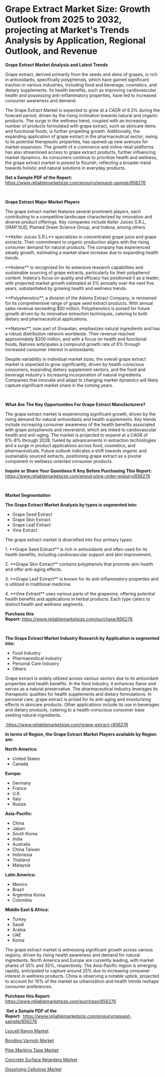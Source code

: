 <p><h1>Grape Extract Market Size: Growth Outlook from 2025 to 2032, projecting at Market's Trends Analysis by Application, Regional Outlook, and Revenue</h1></p><p><strong>Grape Extract Market Analysis and Latest Trends</strong></p>
<p><p>Grape extract, derived primarily from the seeds and skins of grapes, is rich in antioxidants, specifically polyphenols, which have gained significant traction in various industries, including food and beverage, cosmetics, and dietary supplements. Its health benefits, such as improving cardiovascular health and possessing anti-inflammatory properties, have led to increased consumer awareness and demand. </p><p>The Grape Extract Market is expected to grow at a CAGR of 6.3% during the forecast period, driven by the rising inclination towards natural and organic products. The surge in the wellness trend, coupled with an increasing number of products formulated with grape extract, such as skincare items and functional foods, is further propelling growth. Additionally, the expanding application of grape extract in the pharmaceutical sector, owing to its potential therapeutic properties, has opened up new avenues for market expansion. The growth of e-commerce and online retail platforms has also streamlined access to grape extract products, further influencing market dynamics. As consumers continue to prioritize health and wellness, the grape extract market is poised to flourish, reflecting a broader trend towards holistic and natural solutions in everyday products.</p></p>
<p><strong>Get a Sample PDF of the Report:&nbsp;</strong> <a href="https://www.reliablemarketsize.com/enquiry/request-sample/856276?utm_campaign=1901&utm_medium=2&utm_source=Github&utm_content=ia&utm_term=31032025&utm_id=grape-extract">https://www.reliablemarketsize.com/enquiry/request-sample/856276</a></p>
<p>&nbsp;</p>
<p><strong>Grape Extract Major Market Players</strong></p>
<p><p>The grape extract market features several prominent players, each contributing to a competitive landscape characterized by innovation and diverse product offerings. Key companies include Keller Juices S.R.L, GRAP'SUD, Plamed Green Science Group, and Indena, among others.</p><p>**Keller Juices S.R.L** specializes in concentrated grape juice and grape extracts. Their commitment to organic production aligns with the rising consumer demand for natural products. The company has experienced steady growth, estimating a market share increase due to expanding health trends.</p><p>**Indena** is recognized for its extensive research capabilities and sustainable sourcing of grape extracts, particularly for their polyphenol content. Indena's focus on quality and efficacy has positioned it as a leader, with projected market growth estimated at 5% annually over the next five years, substantiated by growing health and wellness trends.</p><p>**Polyphenolics**, a division of the Adams Extract Company, is renowned for its comprehensive range of grape seed extract products. With annual sales revenue exceeding $50 million, Polyphenolics is poised for future growth driven by its innovative extraction techniques, catering to both dietary and pharmaceutical applications.</p><p>**Naturex**, now part of Givaudan, emphasizes natural ingredients and has a robust distribution network worldwide. Their revenue reached approximately $200 million, and with a focus on health and functional foods, Naturex anticipates a compound growth rate of 6% through increased consumer interest in antioxidants.</p><p>Despite variability in individual market sizes, the overall grape extract market is expected to grow significantly, driven by health-conscious consumers, expanding dietary supplement sectors, and the food and beverage industry's increasing incorporation of natural ingredients. Companies that innovate and adapt to changing market dynamics will likely capture significant market share in the coming years.</p></p>
<p>&nbsp;</p>
<p><strong>What Are The Key Opportunities For Grape Extract Manufacturers?</strong></p>
<p><p>The grape extract market is experiencing significant growth, driven by the rising demand for natural antioxidants and health supplements. Key trends include increasing consumer awareness of the health benefits associated with grape polyphenols and resveratrol, which are linked to cardiovascular health and anti-aging. The market is projected to expand at a CAGR of 6%-8% through 2028, fueled by advancements in extraction technologies and a surge in product applications across food, cosmetics, and pharmaceuticals. Future outlook indicates a shift towards organic and sustainably sourced extracts, positioning grape extract as a pivotal component in wellness-oriented consumer products.</p></p>
<p><strong>Inquire or Share Your Questions If Any Before Purchasing This Report:</strong> <a href="https://www.reliablemarketsize.com/enquiry/pre-order-enquiry/856276?utm_campaign=1901&utm_medium=2&utm_source=Github&utm_content=ia&utm_term=31032025&utm_id=grape-extract">https://www.reliablemarketsize.com/enquiry/pre-order-enquiry/856276</a></p>
<p>&nbsp;</p>
<p><strong>Market Segmentation</strong></p>
<p><strong>The Grape Extract Market Analysis by types is segmented into:</strong></p>
<p><ul><li>Grape Seed Extract</li><li>Grape Skin Extract</li><li>Grape Leaf Extract</li><li>Vine Extract</li></ul></p>
<p><p>The grape extract market is diversified into four primary types: </p><p>1. **Grape Seed Extract** is rich in antioxidants and often used for its health benefits, including cardiovascular support and skin improvement.  </p><p>2. **Grape Skin Extract** contains polyphenols that promote skin health and offer anti-aging effects.  </p><p>3. **Grape Leaf Extract** is known for its anti-inflammatory properties and is utilized in traditional medicine.  </p><p>4. **Vine Extract** uses various parts of the grapevine, offering potential health benefits and applications in herbal products. Each type caters to distinct health and wellness segments.</p></p>
<p><strong>Purchase this Report:&nbsp;</strong><a href="https://www.reliablemarketsize.com/purchase/856276?utm_campaign=1901&utm_medium=2&utm_source=Github&utm_content=ia&utm_term=31032025&utm_id=grape-extract">https://www.reliablemarketsize.com/purchase/856276</a></p>
<p>&nbsp;</p>
<p><strong>The Grape Extract Market Industry Research by Application is segmented into:</strong></p>
<p><ul><li>Food Industry</li><li>Pharmaceutical Industry</li><li>Personal Care Industry</li><li>Others</li></ul></p>
<p><p>Grape extract is widely utilized across various sectors due to its antioxidant properties and health benefits. In the food industry, it enhances flavor and serves as a natural preservative. The pharmaceutical industry leverages its therapeutic qualities for health supplements and dietary formulations. In personal care, grape extract is prized for its anti-aging and moisturizing effects in skincare products. Other applications include its use in beverages and dietary products, catering to a health-conscious consumer base seeking natural ingredients.</p></p>
<p><a href="https://www.reliablemarketsize.com/grape-extract-r856276?utm_campaign=1901&utm_medium=2&utm_source=Github&utm_content=ia&utm_term=31032025&utm_id=grape-extract">&nbsp;https://www.reliablemarketsize.com/grape-extract-r856276</a></p>
<p><strong>In terms of Region, the Grape Extract Market Players available by Region are:</strong></p>
<p>
    <p> <strong> North America: </strong>
        <ul>
            <li>United States</li>
            <li>Canada</li>
        </ul>
        </p> 
    <p> <strong> Europe: </strong>
        <ul>
            <li>Germany</li>
            <li>France</li>
            <li>U.K.</li>
            <li>Italy</li>
            <li>Russia</li>
        </ul>
        </p> 
    <p> <strong> Asia-Pacific: </strong>
        <ul>
            <li>China</li>
            <li>Japan</li>
            <li>South Korea</li>
            <li>India</li>
            <li>Australia</li>
            <li>China Taiwan</li>
            <li>Indonesia</li>
            <li>Thailand</li>
            <li>Malaysia</li>
        </ul>
        </p> 
    <p> <strong> Latin America: </strong>
        <ul>
            <li>Mexico</li>
            <li>Brazil</li>
            <li>Argentina Korea</li>
            <li>Colombia</li>
        </ul>
        </p> 
    <p> <strong> Middle East & Africa: </strong>
        <ul>
            <li>Turkey</li>
            <li>Saudi</li>
            <li>Arabia</li>
            <li>UAE</li>
            <li>Korea</li>
        </ul>
    </p>
    </p>
<p><p>The grape extract market is witnessing significant growth across various regions, driven by rising health awareness and demand for natural ingredients. North America and Europe are currently leading, with market shares of 35% and 30%, respectively. The Asia-Pacific region is emerging rapidly, anticipated to capture around 25% due to increasing consumer interest in wellness products. China is observing a notable uptick, projected to account for 10% of the market as urbanization and health trends reshape consumer preferences.</p></p>
<p><strong>Purchase this Report: </strong><a href="https://www.reliablemarketsize.com/purchase/856276?utm_campaign=1901&utm_medium=2&utm_source=Github&utm_content=ia&utm_term=31032025&utm_id=grape-extract">https://www.reliablemarketsize.com/purchase/856276</a></p>
<p>&nbsp;<strong>Get a Sample PDF of the Report:&nbsp;&nbsp;</strong><a href="https://www.reliablemarketsize.com/enquiry/request-sample/856276?utm_campaign=1901&utm_medium=2&utm_source=Github&utm_content=ia&utm_term=31032025&utm_id=grape-extract">https://www.reliablemarketsize.com/enquiry/request-sample/856276</a></p>
<p><strong></strong></p>
<p><p><a href="https://github.com/lotoahshaiek/Market-Research-Report-List-1/blob/main/lyocell-rayon-market.md?utm_campaign=1901&utm_medium=2&utm_source=Github&utm_content=ia&utm_term=31032025&utm_id=grape-extract">Lyocell Rayon Market</a></p><p><a href="https://github.com/nsmifidget3/Market-Research-Report-List-1/blob/main/bonding-varnish-market.md?utm_campaign=1901&utm_medium=2&utm_source=Github&utm_content=ia&utm_term=31032025&utm_id=grape-extract">Bonding Varnish Market</a></p><p><a href="https://github.com/wiltsdeenyuw/Market-Research-Report-List-1/blob/main/pipe-marking-tape-market.md?utm_campaign=1901&utm_medium=2&utm_source=Github&utm_content=ia&utm_term=31032025&utm_id=grape-extract">Pipe Marking Tape Market</a></p><p><a href="https://github.com/orlinvisonju/Market-Research-Report-List-1/blob/main/concrete-surface-retarders-market.md?utm_campaign=1901&utm_medium=2&utm_source=Github&utm_content=ia&utm_term=31032025&utm_id=grape-extract">Concrete Surface Retarders Market</a></p><p><a href="https://github.com/motosyuliq/Market-Research-Report-List-1/blob/main/dissolving-cellulose-market.md?utm_campaign=1901&utm_medium=2&utm_source=Github&utm_content=ia&utm_term=31032025&utm_id=grape-extract">Dissolving Cellulose Market</a></p></p>
